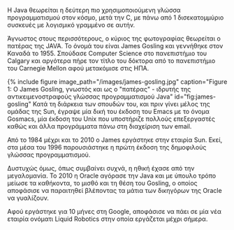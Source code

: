 Η Java θεωρείται η δεύτερη πιο χρησιμοποιούμενη γλώσσα προγραμματισμού στον κόσμο, μετά την C, με πάνω από 1 δισεκατομμύριο συσκευές με λογισμικό γραμμένο σε αυτήν.

Άγνωστος στους περισσότερους, ο κύριος της φωτογραφίας θεωρείται ο πατέρας της JAVA. Το όνομά του είναι James Gosling και γεννήθηκε στον Καναδά το 1955. Σπούδασε Computer Science στο πανεπιστήμιο του Calgary και αργότερα πήρε τον τίτλο του δόκτορα από το πανεπιστήμιο του Carnegie Mellon αφού μετακόμισε στις ΗΠΑ.

{% include figure image_path="/images/james-gosling.jpg"
caption="Figure 1: Ο James Gosling, γνωστός και ως ο "πατέρας" - ιδρυτής της αντικειμενοστραφούς γλώσσας προγραμματισμού Java" id="fig:james-gosling"
Κατά τη διάρκεια των σπουδών του, και πριν γίνει μέλος της ομάδας της Sun, έγραψε μία δική του έκδοση του Emacs με το όνομα Gosmacs, μία έκδοση του Unix που υποστήριζε πολλούς επεξεργαστές καθώς και άλλα προγράμματα πάνω στη διαχείριση των email.

Από το 1984 μέχρι και το 2010 ο James εργάστηκε στην εταιρία Sun. Εκεί, στα μέσα του 1996 παρουσιάστηκε η πρώτη έκδοση της δημοφιλούς γλώσσας προγραμματισμού.

Δυστυχώς όμως, όπως συμβαίνει συχνά, η ηθική έχασε από την μεγαλομανία. Το 2010 η Oracle αγόρασε την Java και με ύπουλο τρόπο μείωσε τα καθήκοντα, το μισθό και τη θέση του Gosling, ο οποίος αποφάσισε να παραιτηθεί βλέποντας τα μάτια των δικηγόρων της Oracle να γυαλίζουν.

Αφού εργάστηκε για 10 μήνες στη Google, αποφάσισε να πάει σε μία νέα εταιρία ονόματι Liquid Robotics στην οποία εργάζεται μέχρι σήμερα.

<!--
Creation of Java:https://odysonline.gr/2013/01/james-gosling-o-pateras-tis-java/
History of James Gosling:https://en.wikipedia.org/wiki/James_Gosling
 -->
